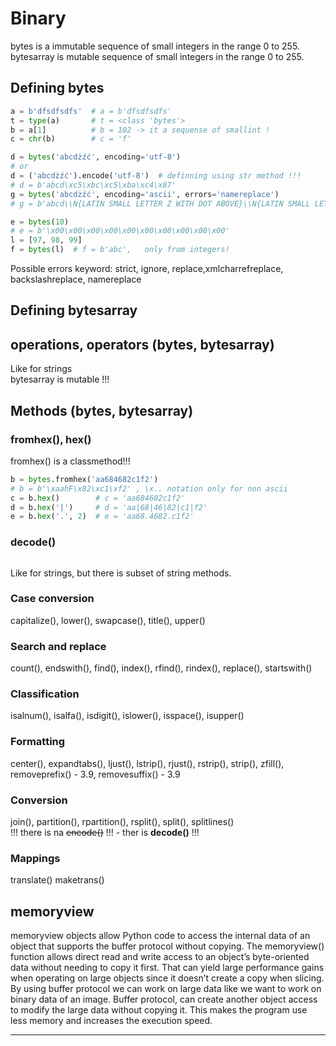 # Binary

bytes is a immutable sequence of small integers in the range 0 to 255.   
bytesarray is mutable sequence of small integers in the range 0 to 255.

## Defining bytes
```python
a = b'dfsdfsdfs'  # a = b'dfsdfsdfs'
t = type(a)       # t = <class 'bytes'>
b = a[1]          # b = 102 -> it a sequense of smallint !
c = chr(b)        # c = 'f'

d = bytes('abcdżźć', encoding='utf-8')
# or
d = ('abcdżźć').encode('utf-8')  # definning using str method !!!
# d = b'abcd\xc5\xbc\xc5\xba\xc4\x87'
g = bytes('abcdżźć', encoding='ascii', errors='namereplace')
# g = b'abcd\\N{LATIN SMALL LETTER Z WITH DOT ABOVE}\\N{LATIN SMALL LETTER Z WITH ACUTE}\\N{LATIN SMALL LETTER C WITH ACUTE}'

e = bytes(10)
# e = b'\x00\x00\x00\x00\x00\x00\x00\x00\x00\x00'
l = [97, 98, 99]
f = bytes(l)  # f = b'abc',   only from integers!
```
Possible errors keyword:
strict, ignore, replace,xmlcharrefreplace, backslashreplace, namereplace
## Defining bytesarray

## operations, operators (bytes, bytesarray)
Like for strings  
bytesarray is mutable !!!

## Methods (bytes, bytesarray)
### fromhex(), hex()
fromhex() is a classmethod!!!
```python
b = bytes.fromhex('aa684682c1f2')  
# b = b'\xaahF\x82\xc1\xf2' , \x.. notation only for non ascii 
c = b.hex()        # c = 'aa684682c1f2'
d = b.hex('|')     # d = 'aa|68|46|82|c1|f2'
e = b.hex('.', 2)  # e = 'aa68.4682.c1f2'
```

### decode()
```python

```

Like for strings, but there is subset of string methods.  
### Case conversion
capitalize(), lower(), swapcase(), title(), upper()  
### Search and replace
count(), endswith(), find(), index(), rfind(), rindex(), replace(), startswith()  
### Classification
isalnum(), isalfa(), isdigit(), islower(), isspace(), isupper()  
### Formatting
center(), expandtabs(), ljust(), lstrip(), rjust(), rstrip(), strip(), zfill(), removeprefix() - 3.9, removesuffix() - 3.9  
### Conversion
join(), partition(), rpartition(), rsplit(), split(), splitlines()  
!!! there is na ~~encode()~~ !!! - ther is **decode()** !!!

### Mappings
translate()
maketrans()


## memoryview
memoryview objects allow Python code to access the internal data of an object that supports the buffer protocol without copying. The memoryview() function allows direct read and write access to an object’s byte-oriented data without needing to copy it first. That can yield large performance gains when operating on large objects since it doesn’t create a copy when slicing.  
By using buffer protocol we can work on large data like we want to work on binary data of an image. Buffer protocol, can create another object access to modify the large data without copying it. This makes the program use less memory and increases the execution speed.  

---

